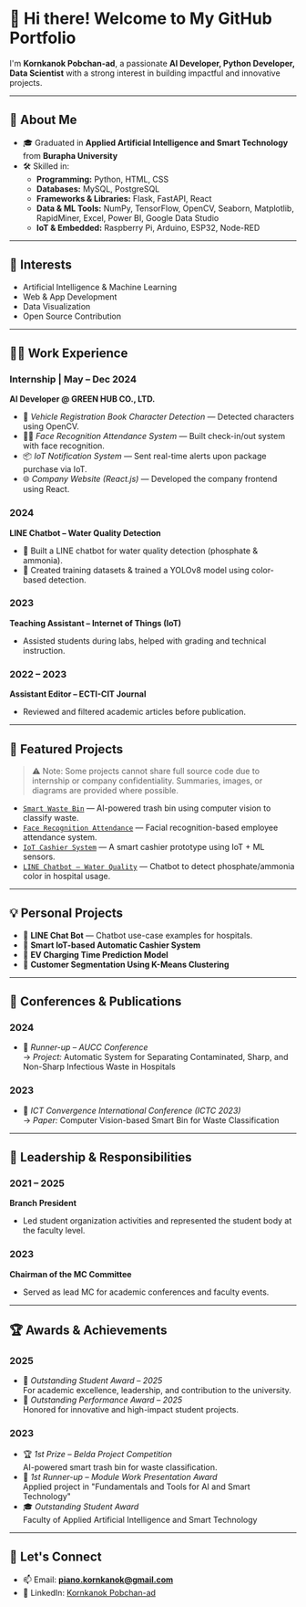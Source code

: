 # 👋 Hi there! Welcome to My GitHub Portfolio

I'm **Kornkanok Pobchan-ad**, a passionate **AI Developer, Python Developer, Data Scientist** with a strong interest in building impactful and innovative projects.

---

## 🚀 About Me
- 🎓 Graduated in **Applied Artificial Intelligence and Smart Technology** from **Burapha University**
- 🛠️ Skilled in:
  - **Programming:** Python, HTML, CSS  
  - **Databases:** MySQL, PostgreSQL  
  - **Frameworks & Libraries:** Flask, FastAPI, React  
  - **Data & ML Tools:** NumPy, TensorFlow, OpenCV, Seaborn, Matplotlib, RapidMiner, Excel, Power BI, Google Data Studio  
  - **IoT & Embedded:** Raspberry Pi, Arduino, ESP32, Node-RED

---

## 🧠 Interests
- Artificial Intelligence & Machine Learning  
- Web & App Development  
- Data Visualization  
- Open Source Contribution  

---

## 🧑‍💼 Work Experience

### Internship | May – Dec 2024  
**AI Developer @ GREEN HUB CO., LTD.**
- 🧾 *Vehicle Registration Book Character Detection* — Detected characters using OpenCV.
- 🧑‍💼 *Face Recognition Attendance System* — Built check-in/out system with face recognition.
- 📦 *IoT Notification System* — Sent real-time alerts upon package purchase via IoT.
- 🌐 *Company Website (React.js)* — Developed the company frontend using React.

### 2024  
**LINE Chatbot – Water Quality Detection**  
- 🤖 Built a LINE chatbot for water quality detection (phosphate & ammonia).
- 🧪 Created training datasets & trained a YOLOv8 model using color-based detection.

### 2023  
**Teaching Assistant – Internet of Things (IoT)**  
- Assisted students during labs, helped with grading and technical instruction.

### 2022 – 2023  
**Assistant Editor – ECTI-CIT Journal**  
- Reviewed and filtered academic articles before publication.

---

## 📂 Featured Projects

> ⚠️ Note: Some projects cannot share full source code due to internship or company confidentiality. Summaries, images, or diagrams are provided where possible.

- [`Smart Waste Bin`](#) — AI-powered trash bin using computer vision to classify waste.
- [`Face Recognition Attendance`](#) — Facial recognition-based employee attendance system.
- [`IoT Cashier System`](#) — A smart cashier prototype using IoT + ML sensors.
- [`LINE Chatbot – Water Quality`](#) — Chatbot to detect phosphate/ammonia color in hospital usage.

---

## 💡 Personal Projects

- 🤖 **LINE Chat Bot** — Chatbot use-case examples for hospitals.
- 💸 **Smart IoT-based Automatic Cashier System**
- 🔋 **EV Charging Time Prediction Model**
- 👥 **Customer Segmentation Using K-Means Clustering**

---

## 📢 Conferences & Publications

### 2024  
- 🥈 *Runner-up – AUCC Conference*  
  → *Project:* Automatic System for Separating Contaminated, Sharp, and Non-Sharp Infectious Waste in Hospitals

### 2023  
- 📝 *ICT Convergence International Conference (ICTC 2023)*  
  → *Paper:* Computer Vision-based Smart Bin for Waste Classification

---

## 🧩 Leadership & Responsibilities

### 2021 – 2025  
**Branch President**  
- Led student organization activities and represented the student body at the faculty level.

### 2023  
**Chairman of the MC Committee**  
- Served as lead MC for academic conferences and faculty events.

---

## 🏆 Awards & Achievements

### 2025
- 🥇 *Outstanding Student Award – 2025*  
  For academic excellence, leadership, and contribution to the university.
- 🏅 *Outstanding Performance Award – 2025*  
  Honored for innovative and high-impact student projects.

### 2023
- 🏆 *1st Prize – Belda Project Competition*  
  AI-powered smart trash bin for waste classification.
- 🥈 *1st Runner-up – Module Work Presentation Award*  
  Applied project in "Fundamentals and Tools for AI and Smart Technology"
- 🎓 *Outstanding Student Award*  
  Faculty of Applied Artificial Intelligence and Smart Technology

---
<!---
## 📄 Resume
- [📥 Download My Resume (PDF)](./Kornkanok_Pobchanad_Resume.pdf)

---
-->
## 🔗 Let's Connect
- 📫 Email: **piano.kornkanok@gmail.com**
- 💼 LinkedIn: [Kornkanok Pobchan-ad](https://www.linkedin.com/in/kornkanok-pobchan-ad-1246a7360)
